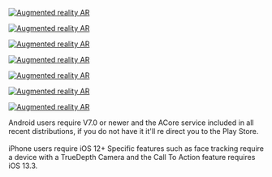 <html>
<head>
<meta http-equiv="AddType" content="model/vnd.reality">
</head>
<body>
<div id="AR"> 
<div id="ios"> 
<p>
<a rel="ar" href="https://jdosses.github.io/Augmented/Objects/nomasviolencia-4.reality#callToAction=Go%20back&checkoutTitle=No%20+%20ESMAD&checkoutSubtitle=Viva%20el%20paro%20Nacional%20">
<img src="https://i.imgur.com/KollzUJ.jpg" width="auto" height="auto" alt="Augmented reality AR">
</a>
</p>
<p>
<a rel="ar" href="https://jdosses.github.io/Augmented/Objects/QuidProBroAnimation.reality#callToAction=Go%20back&checkoutTitle=Quid%20Pro%20Bro&checkoutSubtitle=osses.com.co%20">
<img src="https://i.imgur.com/RqPKZLt.png" width="auto" height="auto" alt="Augmented reality AR">
</a>
</p>
<p>
<a rel="ar" href="https://jdosses.github.io/Augmented/Objects/DNA.reality#callToAction=Go%20back&checkoutTitle=DNA%20strands&checkoutSubtitle=Quick%20spin%20animation">
<img src="https://i.imgur.com/7GAmgAo.png" width="auto" height="auto" alt="Augmented reality AR">
</a>
</p>
<p>
<a rel="ar" href="https://jdosses.github.io/Augmented/Mask_1.reality#callToAction=Face%20mask&checkoutTitle=Face%20mask&checkoutSubtitle=Disposable,%20breathable%20face%20mask&price=$5">
<img src="https://i.imgur.com/voKguHE.png" width="auto" height="auto" alt="Augmented reality AR">
</a>
</p>
<p>
<a rel="ar" href="https://jdosses.github.io/Augmented/HeadBand.reality#callToAction=Add%20to%20cart&checkoutTitle=Reindeer%20Headband&checkoutSubtitle=Rustic%20finish%20with%20rotating%20propeller&price=$8">
<img src="https://i.imgur.com/WifJWTB.png" width="auto" height="auto" alt="Augmented reality AR">
</a>
</p>
</div>  
<div id="Android">  
  <p>
<a href="intent://arvr.google.com/scene-viewer/1.0?file=https://jdosses.github.io/Augmented/Objects/QuidProBro_00_MAT_Reduced.glb&mode=ar_only#Intent;scheme=https;package=com.google.ar.core;action=android.intent.action.VIEW;S.browser_fallback_url=https://play.google.com/store/apps/details?id=com.google.ar.core&hl=en&gl=US;end;"><img src="https://i.imgur.com/jjWoHT5.png" width="auto" height="auto" alt="Augmented reality AR"></a>
  </p>  
  <p>
<a href="intent://arvr.google.com/scene-viewer/1.0?file=https://jdosses.github.io/Augmented/Rocket.glb&mode=ar_only#Intent;scheme=https;package=com.google.ar.core;action=android.intent.action.VIEW;S.browser_fallback_url=https://play.google.com/store/apps/details?id=com.google.ar.core&hl=en&gl=US;end;"><img src="https://i.imgur.com/BBOaFSV.png" width="auto" height="auto" alt="Augmented reality AR"></a>
  </p>  
</div>
</div>
 <div id="description">  
<p class="description">Android users require V7.0 or newer and the ACore service included in all recent distributions, if you do not have it it'll re direct you to the Play Store.<br><br>iPhone users require iOS 12+ Specific features such as face tracking require a device with a TrueDepth Camera and the Call To Action feature requires iOS 13.3.<br></p>  
</div>   
</body>
</html>
